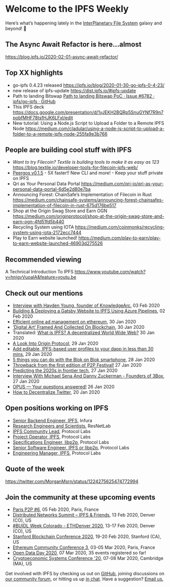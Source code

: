 # Welcome to the IPFS Weekly
Here’s what’s happening lately in the [InterPlanetary File System](https://ipfs.io/) galaxy and beyond! 🚀

## The Async Await Refactor is here...almost
https://blog.ipfs.io/2020-02-01-async-await-refactor/

## Top XX highlights

* go-ipfs 0.4.23 released
https://ipfs.io/blog/2020-01-30-go-ipfs-0-4-23/
* new release of ipfs-update https://dist.ipfs.io/#ipfs-update
* Path to landing Bitswap [Path to landing Bitswap PoC · Issue #6782 · ipfs/go-ipfs · GitHub](https://github.com/ipfs/go-ipfs/issues/6782#issuecomment-579973116)
* This IPFS deck https://docs.google.com/presentation/d/1yJEKH2BQRp5SnuGYNf7R9n7pobfMHF78tsfHJK6LFxI/edit
* New tutorial: Using a Node.js Script to Upload a Folder to a Remote IPFS Node
https://medium.com/cladular/using-a-node-js-script-to-upload-a-folder-to-a-remote-ipfs-node-255fa9e3b766


## People are building cool stuff with IPFS
* *Want to try Filecoin? Textile is building tools to make it as easy as 123*
https://blog.textile.io/developer-tools-for-filecoin-ipfs-web/
* [Peergos v0.1.5](https://alpha.peergos.net/public/peergos/releases/v0.1.5) - 5X faster!! New CLI and more! - Keep your stuff private on IPFS
* Qri as Your Personal Data Portal
https://medium.com/qri-io/qri-as-your-personal-data-portal-6d5e2d80e7ba
* Announcing Forest: ChainSafe’s Implementation of Filecoin in Rust https://medium.com/chainsafe-systems/announcing-forest-chainsafes-implementation-of-filecoin-in-rust-675d176be517
* Shop at the Origin Swag Store and Earn OGN https://medium.com/originprotocol/shop-at-the-origin-swag-store-and-earn-ogn-4fd51fd5b440
* Recycling System using IOTA https://medium.com/coinmonks/recycling-system-using-iota-2172ecc7444
* Play to Earn website launched! https://medium.com/play-to-earn/play-to-earn-website-launched-46903d275526


## Recommended viewing

A Technical Introduction To IPFS
https://www.youtube.com/watch?v=hnigvVuoaIA&feature=youtu.be


## Check out our mentions 

* [Interview with Hayden Young, founder of KnowledgeArc.](https://medium.com/the-capital/interview-with-hayden-young-founder-of-knowledgearc-a44c15e6a231) 03 Feb 2020
* [Building & Deploying a Gatsby Website to IPFS Using Azure Pipelines](https://medium.com/cladular/building-deploying-a-gatsby-website-to-ipfs-using-azure-pipelines-7dd095a861fb), 02 Feb 2020
* [Efficient online ad management on ethereum](https://medium.com/@jon.tomp/cost-economic-model-for-web-advertising-7fca03764896), 30 Jan 2020
* [‘Digital Art’ Framed And Collected On Blockchain](https://www.forbes.com/sites/michaelhaley/2020/01/30/digital-art-framed-and-collected-on-blockchain/#38801b698d90), 30 Jan 2020
* Translated: [What is IPFS? A decentralized World Wide Web?](https://medium.com/@itdo_solutions/qu%C3%A9-es-ipfs-una-world-wide-web-descentralizada-d92ca2dd3b9e) 30 Jan 2020
* [A Look Into Origin Protocol](https://medium.com/coinlist/a-look-into-origin-protocol-68473f463c9e), 29 Jan 2020
* [Add editable, IPFS-based user profiles to your dapp in less than 30 mins](https://medium.com/coinmonks/add-editable-ipfs-based-user-profiles-to-your-dapp-in-less-than-30-mins-abae8c9a05e6), 29 Jan 2020
* [5 things you can do with the Blok on Blok smartphone](https://medium.com/functionx/5-things-you-can-do-with-the-blok-on-blok-smartphone-ff46999f9f01), 28 Jan 2020
* [Throwback from the first edition of P2P Festival!](https://berty.tech/blog/berty-at-p2p-festival/) 27 Jan 2020
* [Predicting the 2020s in frontier tech](https://medium.com/@alexruppert/predicting-the-2020s-in-frontier-tech-34c4507c2461), 27 Jan 2020
* [Interview With Michael Sena And Danny Zuckerman - Founders of 3Box](https://blog.simpleid.xyz/interview-with-michael-sena-and-danny-zuckerman/), 27 Jan 2020
* [OPUS — Your questions answered!](https://medium.com/@info_62555/opus-your-questions-answered-ccbe869a3afe) 26 Jan 2020
* [How to Decentralize Twitter](https://hackernoon.com/how-to-decentralize-twitter-956a37da), 20 Jan 2020


## Open positions working on IPFS

* [Senior Backend Engineer, IPFS](https://boards.greenhouse.io/consensys/jobs/1965747), Infura
* [Research Engineers and Scientists](https://jobs.lever.co/protocol/f39f7fe0-1805-40d2-9453-90fd25c72bc3), ResNetLab
* [IPFS Community Lead](https://jobs.lever.co/protocol/71c4a9b9-af90-4ce9-9dba-8b72507997bf), Protocol Labs
* [Project Operator, IPFS](https://jobs.lever.co/protocol/135cecff-ecc4-49ca-b516-61b63fd4d9ef), Protocol Labs
* [Specifications Engineer, libp2p](https://jobs.lever.co/protocol/0ee37e17-5fb3-4b0f-8559-e5fca363e268), Protocol Labs
* [Senior Software Engineer, IPFS or libp2p](https://jobs.lever.co/protocol/82793e56-124f-484c-bf13-357ef0b45bc6), Protocol Labs
* [Engineering Manager, IPFS](https://jobs.lever.co/protocol/3f0787e8-58b3-4122-a1ea-424561d2658f), Protocol Labs


## Quote of the week
https://twitter.com/MorganMsrn/status/1224275625474772994


## Join the community at these upcoming events

* [Paris P2P #6](https://p2p.paris/en/event/monthly-6/), 05 Feb 2020, Paris, France
* [Distributed Networks Summit – IPFS & Friends](https://www.eventbrite.com/e/distributed-networks-summit-ipfs-friends-tickets-86959928487), 13 Feb 2020, Denver (CO), US
* [#BUIDL Week Colorado - ETHDenver 2020](https://www.ethdenver.com/buidlweek/), 13-17 Feb 2020, Denver (CO), US
* [Stanford Blockchain Conference 2020](https://cbr.stanford.edu/sbc20/), 19-20 Feb 2020, Stanford (CA), US
* [Ethereum Community Conference 3](https://ethcc.io/), 03-05 Mar 2020, Paris, France
* [Open Data Day 2020](https://opendataday.org/), 07 Mar 2020, 35 events registered so far!
* [Cryptoeconomic Systems Conference '20](https://cryptoeconomicsystems.pubpub.org/ces20), 07-08 Mar 2020, Cambridge (MA), US



Get involved with IPFS by checking us out on [GitHub](https://github.com/ipfs), joining discussions on [our community forum](https://discuss.ipfs.io/), or hitting us up [in chat](https://riot.im/app/#/room/#ipfs:matrix.org). Have a suggestion? [Email us.](mailto:newsletter@ipfs.io)
